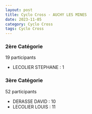 ```yaml
---
layout: post
title: Cyclo Cross - AUCHY LES MINES
date: 2023-11-05
category: Cyclo Cross
tags: Cyclo Cross
---
```


### 2ère Catégorie
19 participants
- LECOLIER STEPHANE : 1

### 3ère Catégorie
52 participants
- DERASSE DAVID : 10
- LECOLIER LOUIS : 11
